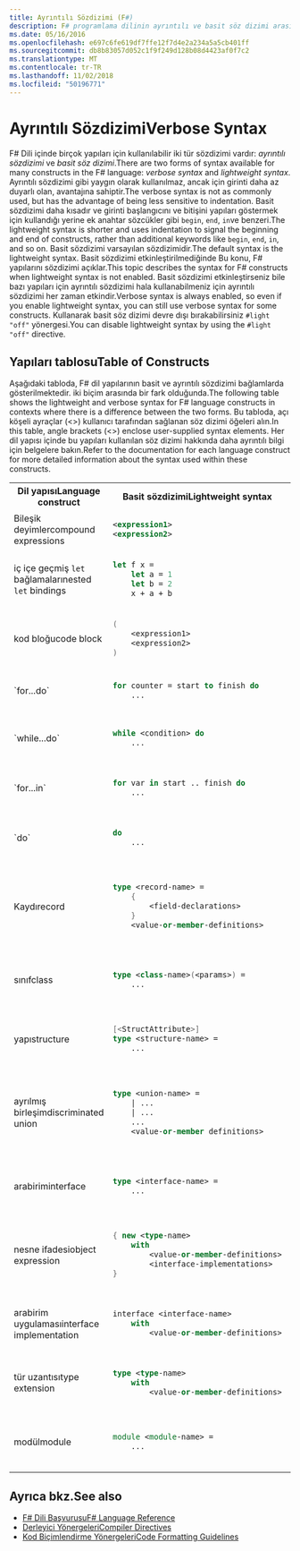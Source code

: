 ```yaml
---
title: Ayrıntılı Sözdizimi (F#)
description: F# programlama dilinin ayrıntılı ve basit söz dizimi arasındaki fark hakkında bilgi edinin.
ms.date: 05/16/2016
ms.openlocfilehash: e697c6fe619df7ffe12f7d4e2a234a5a5cb401ff
ms.sourcegitcommit: db8b83057d052c1f9f249d128b08d4423af0f7c2
ms.translationtype: MT
ms.contentlocale: tr-TR
ms.lasthandoff: 11/02/2018
ms.locfileid: "50196771"
---
```

# <a name="verbose-syntax"></a><span data-ttu-id="39f60-103">Ayrıntılı Sözdizimi</span><span class="sxs-lookup"><span data-stu-id="39f60-103">Verbose Syntax</span></span>

<span data-ttu-id="39f60-104">F# Dili içinde birçok yapıları için kullanılabilir iki tür sözdizimi vardır: *ayrıntılı sözdizimi* ve *basit söz dizimi*.</span><span class="sxs-lookup"><span data-stu-id="39f60-104">There are two forms of syntax available for many constructs in the F# language: *verbose syntax* and *lightweight syntax*.</span></span> <span data-ttu-id="39f60-105">Ayrıntılı sözdizimi gibi yaygın olarak kullanılmaz, ancak için girinti daha az duyarlı olan, avantajına sahiptir.</span><span class="sxs-lookup"><span data-stu-id="39f60-105">The verbose syntax is not as commonly used, but has the advantage of being less sensitive to indentation.</span></span> <span data-ttu-id="39f60-106">Basit sözdizimi daha kısadır ve girinti başlangıcını ve bitişini yapıları göstermek için kullandığı yerine ek anahtar sözcükler gibi `begin`, `end`, `in`ve benzeri.</span><span class="sxs-lookup"><span data-stu-id="39f60-106">The lightweight syntax is shorter and uses indentation to signal the beginning and end of constructs, rather than additional keywords like `begin`, `end`, `in`, and so on.</span></span> <span data-ttu-id="39f60-107">Basit sözdizimi varsayılan sözdizimidir.</span><span class="sxs-lookup"><span data-stu-id="39f60-107">The default syntax is the lightweight syntax.</span></span> <span data-ttu-id="39f60-108">Basit sözdizimi etkinleştirilmediğinde Bu konu, F# yapılarını sözdizimi açıklar.</span><span class="sxs-lookup"><span data-stu-id="39f60-108">This topic describes the syntax for F# constructs when lightweight syntax is not enabled.</span></span> <span data-ttu-id="39f60-109">Basit sözdizimi etkinleştirseniz bile bazı yapıları için ayrıntılı sözdizimi hala kullanabilmeniz için ayrıntılı sözdizimi her zaman etkindir.</span><span class="sxs-lookup"><span data-stu-id="39f60-109">Verbose syntax is always enabled, so even if you enable lightweight syntax, you can still use verbose syntax for some constructs.</span></span> <span data-ttu-id="39f60-110">Kullanarak basit söz dizimi devre dışı bırakabilirsiniz `#light "off"` yönergesi.</span><span class="sxs-lookup"><span data-stu-id="39f60-110">You can disable lightweight syntax by using the `#light "off"` directive.</span></span>

## <a name="table-of-constructs"></a><span data-ttu-id="39f60-111">Yapıları tablosu</span><span class="sxs-lookup"><span data-stu-id="39f60-111">Table of Constructs</span></span>

<span data-ttu-id="39f60-112">Aşağıdaki tabloda, F# dil yapılarının basit ve ayrıntılı sözdizimi bağlamlarda gösterilmektedir. iki biçim arasında bir fark olduğunda.</span><span class="sxs-lookup"><span data-stu-id="39f60-112">The following table shows the lightweight and verbose syntax for F# language constructs in contexts where there is a difference between the two forms.</span></span> <span data-ttu-id="39f60-113">Bu tabloda, açı köşeli ayraçlar (&lt;&gt;) kullanıcı tarafından sağlanan söz dizimi öğeleri alın.</span><span class="sxs-lookup"><span data-stu-id="39f60-113">In this table, angle brackets (&lt;&gt;) enclose user-supplied syntax elements.</span></span> <span data-ttu-id="39f60-114">Her dil yapısı içinde bu yapıları kullanılan söz dizimi hakkında daha ayrıntılı bilgi için belgelere bakın.</span><span class="sxs-lookup"><span data-stu-id="39f60-114">Refer to the documentation for each language construct for more detailed information about the syntax used within these constructs.</span></span>

<table>
<tr>
<th><span data-ttu-id="39f60-115">Dil yapısı</span><span class="sxs-lookup"><span data-stu-id="39f60-115">Language construct</span></span></th>
<th><span data-ttu-id="39f60-116">Basit sözdizimi</span><span class="sxs-lookup"><span data-stu-id="39f60-116">Lightweight syntax</span></span></th>
<th><span data-ttu-id="39f60-117">Ayrıntılı sözdizimi</span><span class="sxs-lookup"><span data-stu-id="39f60-117">Verbose syntax</span></span></th>
</tr>
<tr>
<td>
<span data-ttu-id="39f60-118">Bileşik deyimler</span><span class="sxs-lookup"><span data-stu-id="39f60-118">compound expressions</span></span>
</td>
<td>

```xml
<expression1>
<expression2>
```
</td><td>

```fsharp
<expression1>; <expression2>
```

</td>
</tr>
<tr><td>

<span data-ttu-id="39f60-119">iç içe geçmiş `let` bağlamaları</span><span class="sxs-lookup"><span data-stu-id="39f60-119">nested `let` bindings</span></span>

</td><td>

```fsharp
let f x =
    let a = 1
    let b = 2
    x + a + b
```

</td><td>

```fsharp
let f x =
    let a = 1 in
    let b = 2 in
    x + a + b
```

</td>
</tr>
<tr><td>
<span data-ttu-id="39f60-120">kod bloğu</span><span class="sxs-lookup"><span data-stu-id="39f60-120">code block</span></span>
</td><td>

```fsharp
(
    <expression1>
    <expression2>
)
```

</td><td>

```fsharp
begin
    <expression1>;
    <expression2>;
end
```
</td>
</tr>
<tr><td>
`for...do`
</td><td>

```fsharp
for counter = start to finish do
    ...
```

</td><td>

```
for counter = start to finish do
    ...
done
```

</td>
</tr>
<tr><td>
`while...do`
</td><td>

```fsharp
while <condition> do
    ...
```

</td><td>

```fsharp
while <condition> do
    ...
done
```

</td>
</tr>
<tr><td>
`for...in`
</td><td>

```fsharp
for var in start .. finish do
    ...
```

</td><td>

```fsharp
for var in start .. finish do
    ...
done
```

</td>
</tr>
<tr><td>
`do`
</td><td>

```fsharp
do
    ...
```

</td><td>

```fsharp
do
    ...
in
```

</td>
</tr>
<tr><td><span data-ttu-id="39f60-121">Kaydı</span><span class="sxs-lookup"><span data-stu-id="39f60-121">record</span></span>
</td><td>

```fsharp
type <record-name> =
    {
        <field-declarations>
    }
    <value-or-member-definitions>
```

</td><td>

```fsharp
type <record-name> =
    {
        <field-declarations>
    }
    with
        <value-or-member-definitions>
    end
```

</td>
</tr>
<tr><td><span data-ttu-id="39f60-122">sınıf</span><span class="sxs-lookup"><span data-stu-id="39f60-122">class</span></span>
</td><td>

```fsharp
type <class-name>(<params>) =
    ...
```

</td><td>

```fsharp
type <class-name>(<params>) =
    class
        ...
    end
```

</td>
</tr>
<tr><td><span data-ttu-id="39f60-123">yapı</span><span class="sxs-lookup"><span data-stu-id="39f60-123">structure</span></span></td><td>

```fsharp
[<StructAttribute>]
type <structure-name> =
    ...
```

</td><td>

```fsharp
type <structure-name> =
    struct
        ...
    end
```

</td>
</tr>
<tr><td><span data-ttu-id="39f60-124">ayrılmış birleşim</span><span class="sxs-lookup"><span data-stu-id="39f60-124">discriminated union</span></span></td><td>

```fsharp
type <union-name> =
    | ...
    | ...
    ...
    <value-or-member definitions>
```

</td><td>

```fsharp
type <union-name> =
    | ...
    | ...
    ...
    with
        <value-or-member-definitions>
    end    
```

</td>
</tr>
<tr><td><span data-ttu-id="39f60-125">arabirim</span><span class="sxs-lookup"><span data-stu-id="39f60-125">interface</span></span></td><td>

```fsharp
type <interface-name> =
    ...
```
</td><td>

```fsharp
type <interface-name> =
    interface
        ...
    end
```

</td>
</tr>
<tr><td><span data-ttu-id="39f60-126">nesne ifadesi</span><span class="sxs-lookup"><span data-stu-id="39f60-126">object expression</span></span></td><td>

```fsharp
{ new <type-name>
    with
        <value-or-member-definitions>
        <interface-implementations>
}
```

</td><td>

```fsharp
{ new <type-name>
    with
        <value-or-member-definitions>
    end
    <interface-implementations>
}
```

</td>
</tr>
<tr><td><span data-ttu-id="39f60-127">arabirim uygulaması</span><span class="sxs-lookup"><span data-stu-id="39f60-127">interface implementation</span></span></td><td>

```fsharp
interface <interface-name>
    with
        <value-or-member-definitions>
```

</td><td>

```fsharp
interface <interface-name>
    with
        <value-or-member-definitions>
    end
```

</td>
</tr>
<tr><td><span data-ttu-id="39f60-128">tür uzantısı</span><span class="sxs-lookup"><span data-stu-id="39f60-128">type extension</span></span></td><td>

```fsharp
type <type-name>
    with
        <value-or-member-definitions>
```

</td><td>

```fsharp
type <type-name>
    with
        <value-or-member-definitions>
    end
```

</td>
</tr>
<tr><td><span data-ttu-id="39f60-129">modül</span><span class="sxs-lookup"><span data-stu-id="39f60-129">module</span></span></td><td>

```fsharp
module <module-name> =
    ...
```

</td><td>

```fsharp
module <module-name> =
    begin
        ...
    end
```

</td>
</tr>
</table>

## <a name="see-also"></a><span data-ttu-id="39f60-130">Ayrıca bkz.</span><span class="sxs-lookup"><span data-stu-id="39f60-130">See also</span></span>

- [<span data-ttu-id="39f60-131">F# Dili Başvurusu</span><span class="sxs-lookup"><span data-stu-id="39f60-131">F# Language Reference</span></span>](index.md)
- [<span data-ttu-id="39f60-132">Derleyici Yönergeleri</span><span class="sxs-lookup"><span data-stu-id="39f60-132">Compiler Directives</span></span>](compiler-directives.md)
- [<span data-ttu-id="39f60-133">Kod Biçimlendirme Yönergeleri</span><span class="sxs-lookup"><span data-stu-id="39f60-133">Code Formatting Guidelines</span></span>](code-formatting-guidelines.md)
